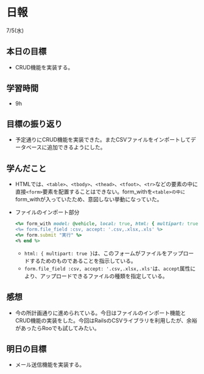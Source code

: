 # 日報

7/5(水)

## 本日の目標

- CRUD機能を実装する。

## 学習時間

- 9h

## 目標の振り返り

- 予定通りにCRUD機能を実装できた。またCSVファイルをインポートしてデータベースに追加できるようにした。

## 学んだこと

- HTMLでは、`<table>`、`<tbody>`、`<thead>`、`<tfoot>`、`<tr>`などの要素の中に直接`<form>`要素を配置することはできない。form_withを`<table>の中に`form_withが入っていたため、意図しない挙動になっていた。
- ファイルのインポート部分
    
    ```ruby
    <%= form_with model: @vehicle, local: true, html: { multipart: true } do |form| %>
    <%= form.file_field :csv, accept: '.csv,.xlsx,.xls' %>
    <%= form.submit "実行" %>
    <% end %>
    ```
    
    - `html: { multipart: true }`は、このフォームがファイルをアップロードするためのものであることを指示している。
    - `form.file_field :csv, accept: '.csv,.xlsx,.xls'`は、`accept`属性により、アップロードできるファイルの種類を指定している。

## 感想

- 今の所計画通りに進められている。今日はファイルのインポート機能とCRUD機能の実装をした。今回はRailsのCSVライブラリを利用したが、余裕があったらRooでも試してみたい。

## 明日の目標

- メール送信機能を実装する。
